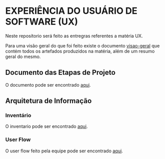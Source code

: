 # EXPERIÊNCIA DO USUÁRIO DE SOFTWARE (UX)

Neste reposítorio será feito as entregras referentes a matéria UX.

Para uma visão geral do que foi feito existe o documento [visao-geral](visao-geral.pdf) que contém todos os artefados produzidos na matéria, além de um resumo geral do mesmo.

## Documento das Etapas de Projeto

O documento pode ser encontrado [aqui](https://github.com/igorpadua/experiencia-usuario/files/12307794/Documento.de.Artefatos.Projeto.FHIR.2.pdf).

## Arquitetura de Informação

### Inventário

O inventario pode ser encontrado [aqui](arquitetura-informacao/inventario.pdf).

### User Flow

O user flow feito pela equipe pode ser encontrado [aqui](arquitetura-informacao/user-flow.jpg).
